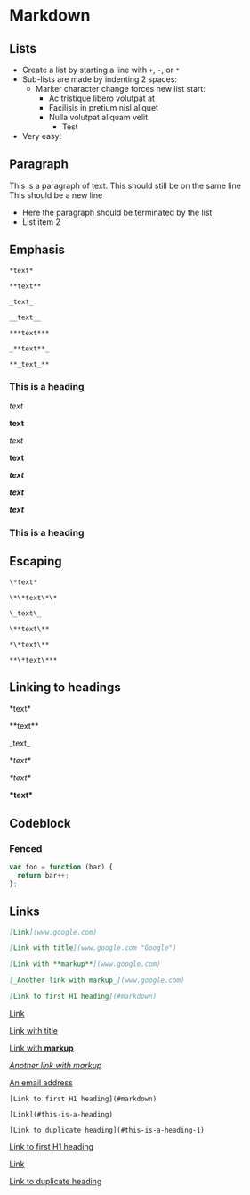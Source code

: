 # Markdown

## Lists

+ Create a list by starting a line with `+`, `-`, or `*`
+ Sub-lists are made by indenting 2 spaces:
  - Marker character change forces new list start:
    * Ac tristique libero volutpat at
    + Facilisis in pretium nisl aliquet
    - Nulla volutpat aliquam velit
      - Test
+ Very easy!

## Paragraph  

This is a paragraph of text.
This should still be on the same line  
This should be a new line 
- Here the paragraph should be terminated by the list
- List item 2

## Emphasis
  
```
*text*

**text**

_text_

__text__

***text***

_**text**_

**_text_**
```

### This is a heading

*text*

**text**

 _text_

__text__

***text***

_**text**_

**_text_**

### This is a heading

## Escaping

```
\*text*

\*\*text\*\*   

\_text\_

\**text\**   

*\*text\**   

**\*text\***  
```

## Linking to headings

\*text\*

\*\*text\*\*

\_text\_

\**text\**

*\*text\**

 **\*text\***


## Codeblock

### Fenced

```js
var foo = function (bar) {
  return bar++;
};
```


## Links

```markdown
[Link](www.google.com) 

[Link with title](www.google.com "Google") 

[Link with **markup**](www.google.com) 

[_Another link with markup_](www.google.com) 

[Link to first H1 heading](#markdown)
```

[Link](www.google.com) 

[Link with title](www.google.com "Google") 

[Link with **markup**](www.google.com) 

[_Another link with markup_](www.google.com) 

[An email address](test@email.com) 







```
[Link to first H1 heading](#markdown)

[Link](#this-is-a-heading)

[Link to duplicate heading](#this-is-a-heading-1)
```

[Link to first H1 heading](#markdown)

[Link](#this-is-a-heading)

[Link to duplicate heading](#this-is-a-heading-1)





